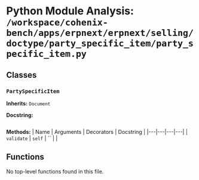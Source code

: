 # Python Module Analysis: `/workspace/cohenix-bench/apps/erpnext/erpnext/selling/doctype/party_specific_item/party_specific_item.py`

## Classes

### `PartySpecificItem`
**Inherits:** `Document`


**Docstring:**
```

```

**Methods:**
| Name | Arguments | Decorators | Docstring |
|---|---|---|---|
| `validate` | `self` | `` |  |





## Functions

No top-level functions found in this file.

